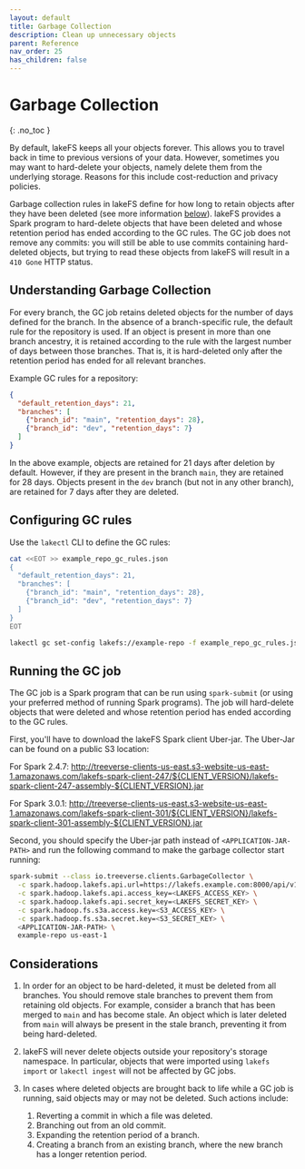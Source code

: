 ```yaml
---
layout: default
title: Garbage Collection
description: Clean up unnecessary objects
parent: Reference
nav_order: 25
has_children: false
---
```


# Garbage Collection
{: .no_toc }

By default, lakeFS keeps all your objects forever. This allows you to travel back in time to previous versions of your data.
However, sometimes you may want to hard-delete your objects, namely delete them from the underlying storage. 
Reasons for this include cost-reduction and privacy policies.

Garbage collection rules in lakeFS define for how long to retain objects after they have been deleted (see more information [below](#considerations)).
lakeFS provides a Spark program to hard-delete objects that have been deleted and whose retention period has ended according to the GC rules.
The GC job does not remove any commits: you will still be able to use commits containing hard-deleted objects,
but trying to read these objects from lakeFS will result in a `410 Gone` HTTP status.

## Understanding Garbage Collection

For every branch, the GC job retains deleted objects for the number of days defined for the branch.
In the absence of a branch-specific rule, the default rule for the repository is used.
If an object is present in more than one branch ancestry, it is retained according to the rule with the largest number of days between those branches.
That is, it is hard-deleted only after the retention period has ended for all relevant branches.

Example GC rules for a repository:
```json
{
  "default_retention_days": 21,
  "branches": [
    {"branch_id": "main", "retention_days": 28},
    {"branch_id": "dev", "retention_days": 7}
  ]
}
```

In the above example, objects are retained for 21 days after deletion by default. However, if they are present in the branch `main`, they are retained for 28 days.
Objects present in the `dev` branch (but not in any other branch), are retained for 7 days after they are deleted.

## Configuring GC rules

Use the `lakectl` CLI to define the GC rules: 

```bash
cat <<EOT >> example_repo_gc_rules.json
{
  "default_retention_days": 21,
  "branches": [
    {"branch_id": "main", "retention_days": 28},
    {"branch_id": "dev", "retention_days": 7}
  ]
}
EOT

lakectl gc set-config lakefs://example-repo -f example_repo_gc_rules.json 
```

## Running the GC job

The GC job is a Spark program that can be run using `spark-submit` (or using your preferred method of running Spark programs).
The job will hard-delete objects that were deleted and whose retention period has ended according to the GC rules.

First, you'll have to download the lakeFS Spark client Uber-jar. The Uber-Jar can be found on a public S3 location:

For Spark 2.4.7:
http://treeverse-clients-us-east.s3-website-us-east-1.amazonaws.com/lakefs-spark-client-247/${CLIENT_VERSION}/lakefs-spark-client-247-assembly-${CLIENT_VERSION}.jar

For Spark 3.0.1:
http://treeverse-clients-us-east.s3-website-us-east-1.amazonaws.com/lakefs-spark-client-301/${CLIENT_VERSION}/lakefs-spark-client-301-assembly-${CLIENT_VERSION}.jar

Second, you should specify the Uber-jar path instead of `<APPLICATION-JAR-PATH>` and run the following command to make the garbage collector start running:
```bash
spark-submit --class io.treeverse.clients.GarbageCollector \
  -c spark.hadoop.lakefs.api.url=https://lakefs.example.com:8000/api/v1  \
  -c spark.hadoop.lakefs.api.access_key=<LAKEFS_ACCESS_KEY> \
  -c spark.hadoop.lakefs.api.secret_key=<LAKEFS_SECRET_KEY> \
  -c spark.hadoop.fs.s3a.access.key=<S3_ACCESS_KEY> \
  -c spark.hadoop.fs.s3a.secret.key=<S3_SECRET_KEY> \
  <APPLICATION-JAR-PATH> \
  example-repo us-east-1
```
## Considerations
1. In order for an object to be hard-deleted, it must be deleted from all branches.
   You should remove stale branches to prevent them from retaining old objects.
   For example, consider a branch that has been merged to `main` and has become stale.
   An object which is later deleted from `main` will always be present in the stale branch, preventing it from being hard-deleted.
   
1. lakeFS will never delete objects outside your repository's storage namespace.
   In particular, objects that were imported using `lakefs import` or `lakectl ingest` will not be affected by GC jobs.
   
1. In cases where deleted objects are brought back to life while a GC job is running, said objects may or may not be
   deleted. Such actions include:
   1. Reverting a commit in which a file was deleted.
   1. Branching out from an old commit.
   1. Expanding the retention period of a branch.
   1. Creating a branch from an existing branch, where the new branch has a longer retention period.
